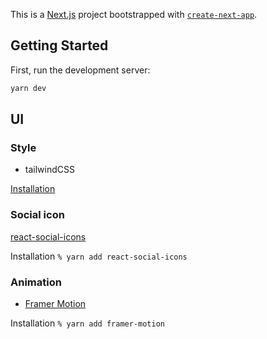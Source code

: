 This is a [Next.js](https://nextjs.org/) project bootstrapped with [`create-next-app`](https://github.com/vercel/next.js/tree/canary/packages/create-next-app).

## Getting Started

First, run the development server:

```bash
yarn dev
```

## UI

### Style

- tailwindCSS

[Installation](https://tailwindcss.com/docs/guides/nextjs)

### Social icon

[react-social-icons](https://jaketrent.github.io/react-social-icons/)

Installation
`% yarn add react-social-icons`

### Animation

- [Framer Motion](https://www.framer.com/motion/)

Installation
`% yarn add framer-motion`
